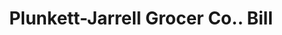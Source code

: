 ---
doi: 10.7916/D8001DBV
date_other: '1917'
date_other_textual: '1917'
form: printed ephemera
genre:
- Invoices
name:
- Plunkett-Jarrell Grocer Co.
object_in_context_url: https://biggert.cul.columbia.edu/items/view/ave_biggert_01817
subject_hierarchical_geographic:
- Little Rock, Arkansas, United States
subject_name:
- Plunkett-Jarrell Grocer Co.
title: Plunkett-Jarrell Grocer Co.. Bill
sort_title: Plunkett-Jarrell Grocer Co.. Bill
call_number: ave_biggert_01817
coordinates:
- 34.736111111111114,-92.33111111111111
pid: ave_biggert_01817
identifiers: ave_biggert_01817
thumbnail: false
permalink: /biggert/ave_biggert_01817/
layout: iiif-image-page
---